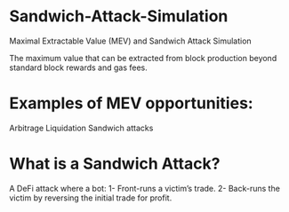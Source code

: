 # Sandwich-Attack-Simulation
Maximal Extractable Value (MEV) and Sandwich Attack Simulation

The maximum value that can be extracted from block production beyond standard block rewards and gas fees.

# Examples of MEV opportunities:
Arbitrage
Liquidation
Sandwich attacks

# What is a Sandwich Attack?
A DeFi attack where a bot:
  1- Front-runs a victim’s trade.
  2- Back-runs the victim by reversing the initial trade for profit.
